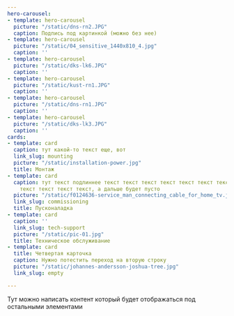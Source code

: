 ```yaml
---
hero-carousel:
- template: hero-carousel
  picture: "/static/dns-rn2.JPG"
  caption: Подпись под картинкой (можно без нее)
- template: hero-carousel
  picture: "/static/04_sensitive_1440x810_4.jpg"
  caption: ''
- template: hero-carousel
  picture: "/static/dks-lk6.JPG"
  caption: ''
- template: hero-carousel
  picture: "/static/kust-rn1.JPG"
  caption: ''
- template: hero-carousel
  picture: "/static/dns-rn1.JPG"
  caption: ''
- template: hero-carousel
  picture: "/static/dks-lk3.JPG"
  caption: ''
cards:
- template: card
  caption: тут какой-то текст еще, вот
  link_slug: mounting
  picture: "/static/installation-power.jpg"
  title: Монтаж
- template: card
  caption: тут текст подлиннее текст текст текст текст текст текст текст текст текст
    текст текст текст текст, а дальше будет пусто
  picture: "/static/f0124636-service_man_connecting_cable_for_home_tv.jpg"
  link_slug: commissioning
  title: Пусконаладка
- template: card
  caption: ''
  link_slug: tech-support
  picture: "/static/pic-01.jpg"
  title: Техническое обслуживание
- template: card
  title: Четвертая карточка
  caption: Нужно потестить переход на вторую строку
  picture: "/static/johannes-andersson-joshua-tree.jpg"
  link_slug: empty

---
```

Тут можно написать контент который будет отображаться под остальными элементами